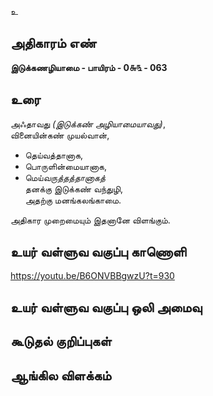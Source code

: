 உ


## அதிகாரம் எண்

**இடுக்கணழியாமை - பாயிரம் - 0௬௩ - 063**

## உரை

அஃதாவது _(இடுக்கண் அழியாமையாவது)_,  
வினையின்கண் முயல்வான்,
* தெய்வத்தானாக,  
* பொருளின்மையானாக,  
* மெய்*வருத்தத்தானாகத்*  
தனக்கு இடுக்கண் வந்துழி,  
அதற்கு மனங்கலங்காமை. 

அதிகார முறைமையும் இதனானே விளங்கும். 


## உயர் வள்ளுவ வகுப்பு காணொளி

https://youtu.be/B6ONVBBgwzU?t=930 

## உயர் வள்ளுவ வகுப்பு ஒலி அமைவு 


## கூடுதல் குறிப்புகள்


## ஆங்கில விளக்கம்

